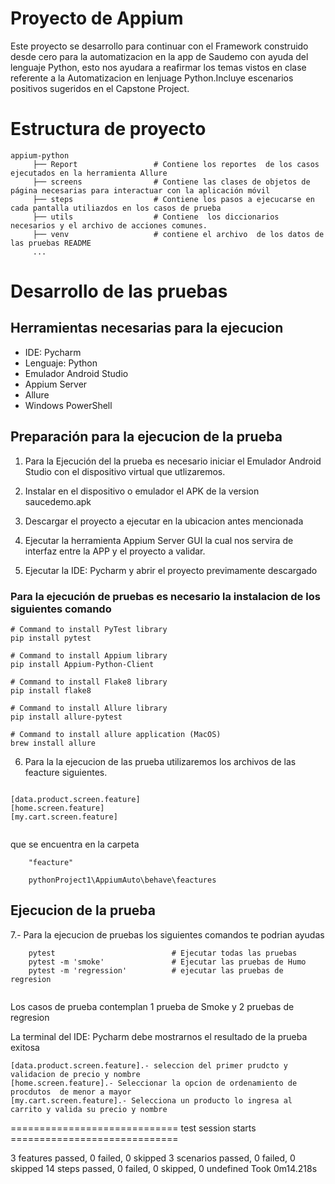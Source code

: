 
# Proyecto de Appium

Este proyecto  se desarrollo para  continuar con el Framework  construido desde cero para la automatizacion en la app de Saudemo con ayuda del lenguaje Python, esto nos ayudara a  reafirmar los temas vistos en clase referente a la Automatizacion en lenjuage Python.Incluye escenarios positivos  sugeridos en el Capstone Project.




# Estructura de proyecto

```
appium-python
     ├── Report                 # Contiene los reportes  de los casos ejecutados en la herramienta Allure
     ├── screens                # Contiene las clases de objetos de página necesarias para interactuar con la aplicación móvil 
     ├── steps                  # Contiene los pasos a ejecucarse en cada pantalla utiliazdos en los casos de prueba
     ├── utils                  # Contiene  los diccionarios necesarios y el archivo de acciones comunes.    
     ├── venv                   # contiene el archivo  de los datos de las pruebas README    
     ...
```


# Desarrollo de las pruebas


## Herramientas necesarias para la ejecucion 

* IDE: Pycharm
* Lenguaje: Python
* Emulador Android Studio
* Appium Server
* Allure 
* Windows PowerShell


## Preparación para la ejecucion de la prueba



1. Para la Ejecución del la prueba es necesario iniciar el Emulador Android Studio con el dispositivo virtual que utlizaremos.

2. Instalar en el dispositivo o emulador el APK de la version saucedemo.apk
3. Descargar el proyecto a ejecutar en la ubicacion antes mencionada
4. Ejecutar la herramienta Appium Server GUI  la cual nos servira de interfaz entre la APP y el proyecto a validar.

5.  Ejecutar la IDE: Pycharm y abrir el proyecto previmamente descargado

### Para la ejecución de pruebas es necesario la instalacion de los siguientes comando
```
# Command to install PyTest library
pip install pytest

# Command to install Appium library
pip install Appium-Python-Client

# Command to install Flake8 library
pip install flake8

# Command to install Allure library
pip install allure-pytest

# Command to install allure application (MacOS)
brew install allure
```



6. Para la  la ejecucion de las prueba utilizaremos los archivos  de las feacture siguientes.

```

[data.product.screen.feature]
[home.screen.feature]
[my.cart.screen.feature]


```





que se encuentra en la carpeta 
```
    "feacture"
    
    pythonProject1\AppiumAuto\behave\feactures

```



## Ejecucion de la prueba

7.- Para la ejecucion de pruebas los siguientes comandos te podrian ayudas

````
    pytest                          # Ejecutar todas las pruebas
    pytest -m 'smoke'               # Ejecutar las pruebas de Humo
    pytest -m 'regression'          # ejecutar las pruebas de regresion
 
````

Los casos de prueba contemplan 1 prueba de Smoke y 2 pruebas de regresion


La terminal del IDE: Pycharm debe mostrarnos el resultado de la prueba exitosa
````
[data.product.screen.feature].- seleccion del primer prudcto y validacion de precio y nombre
[home.screen.feature].- Seleccionar la opcion de ordenamiento de procdutos  de menor a mayor
[my.cart.screen.feature].- Selecciona un producto lo ingresa al carrito y valida su precio y nombre

````


============================= test session starts =============================

3 features passed, 0 failed, 0 skipped
3 scenarios passed, 0 failed, 0 skipped
14 steps passed, 0 failed, 0 skipped, 0 undefined
Took 0m14.218s


